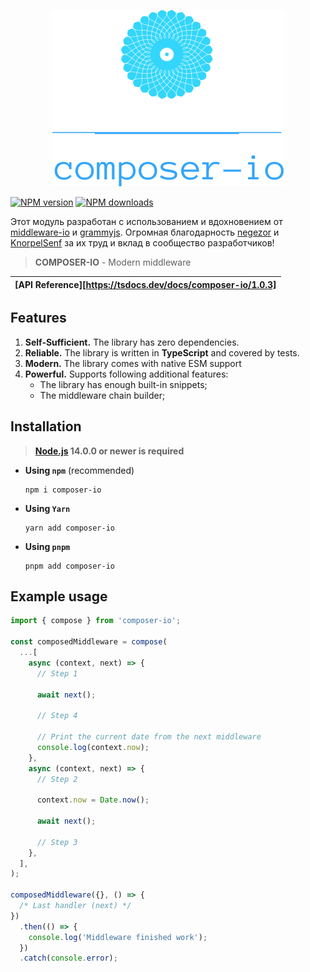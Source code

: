 <p align="center"><img src="https://raw.githubusercontent.com/Frodi1998/composer-io/master/logo.svg?sanitize=true"></p>
<p align="center">

<a href="https://www.npmjs.com/package/composer-io"><img src="https://img.shields.io/npm/v/composer-io.svg?style=flat-square" alt="NPM version"></a>
<a href="https://www.npmjs.com/package/composer-io"><img src="https://img.shields.io/npm/dt/composer-io.svg?style=flat-square" alt="NPM downloads"></a>

<p align="center">

</p>

Этот модуль разработан с использованием и вдохновением от [middleware-io](https://github.com/negezor/middleware-io)
и [grammyjs](https://github.com/grammyjs/grammy).
Огромная благодарность [negezor](https://github.com/negezor) и [KnorpelSenf](https://github.com/KnorpelSenf) за их труд и вклад в сообщество разработчиков!

> **COMPOSER-IO** - Modern middleware

| [API Reference][https://tsdocs.dev/docs/composer-io/1.0.3] |
| ---------------------------------------------------------- |

<!-- | 📖 [Documentation](docs/) |
|---------------------------| -->

## Features

1. **Self-Sufficient.** The library has zero dependencies.
2. **Reliable.** The library is written in **TypeScript** and covered by tests.
3. **Modern.** The library comes with native ESM support
4. **Powerful.** Supports following additional features:
   - The library has enough built-in snippets;
   - The middleware chain builder;

## Installation

> **[Node.js](https://nodejs.org/) 14.0.0 or newer is required**

- **Using `npm`** (recommended)
  ```shell
  npm i composer-io
  ```
- **Using `Yarn`**
  ```shell
  yarn add composer-io
  ```
- **Using `pnpm`**
  ```shell
  pnpm add composer-io
  ```

## Example usage

```js
import { compose } from 'composer-io';

const composedMiddleware = compose(
  ...[
    async (context, next) => {
      // Step 1

      await next();

      // Step 4

      // Print the current date from the next middleware
      console.log(context.now);
    },
    async (context, next) => {
      // Step 2

      context.now = Date.now();

      await next();

      // Step 3
    },
  ],
);

composedMiddleware({}, () => {
  /* Last handler (next) */
})
  .then(() => {
    console.log('Middleware finished work');
  })
  .catch(console.error);
```

